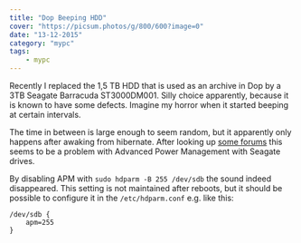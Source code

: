 ```yaml
---
title: "Dop Beeping HDD"
cover: "https://picsum.photos/g/800/600?image=0"
date: "13-12-2015"
category: "mypc"
tags:
    - mypc
---
```


Recently I replaced the 1,5 TB HDD that is used as an archive in Dop by a 3TB Seagate Barracuda ST3000DM001. Silly choice apparently, because it is known to have some defects. Imagine my horror when it started beeping at certain intervals. 

The time in between is large enough to seem random, but it apparently only happens after awaking from hibernate. After looking up [some forums](http://lime-technology.com/forum/index.php?topic=29076.msg259784) this seems to be a problem with Advanced Power Management with Seagate drives.

By disabling APM with ```sudo hdparm -B 255 /dev/sdb``` the sound indeed disappeared. This setting is not maintained after reboots, but it should be possible to configure it in the ```/etc/hdparm.conf``` e.g. like this:

```
/dev/sdb {
    apm=255
}
```